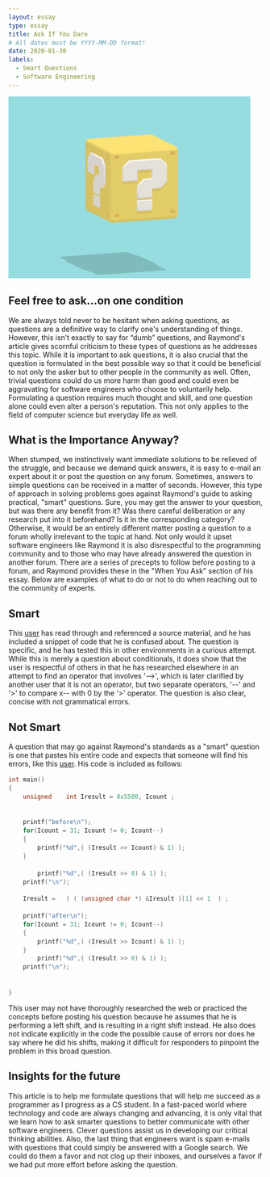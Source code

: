 ```yaml
---
layout: essay
type: essay
title: Ask If You Dare  
# All dates must be YYYY-MM-DD format!
date: 2020-01-30
labels:
  - Smart Questions
  - Software Engineering
---
```


<img class="ui medium floated image" src="../images/questionmark.gif">

## Feel free to ask...on one condition 
We are always told never to be hesitant when asking questions, as questions are a definitive way to clarify one's understanding of things. However, this isn’t exactly to say for “dumb” questions, and Raymond's article gives scornful criticism to these types of questions as he addresses this topic. While it is important to ask questions, it is also crucial that the question is formulated in the best possible way so that it could be beneficial to not only the asker but to other people in the community as well. Often, trivial questions could do us more harm than good and could even be aggravating for software engineers who choose to voluntarily help. Formulating a question requires much thought and skill, and one question alone could even alter a person's reputation. This not only applies to the field of computer science but everyday life as well. 

## What is the Importance Anyway?
When stumped, we instinctively want immediate solutions to be relieved of the struggle, and because we demand quick answers, it is easy to e-mail an expert about it or post the question on any forum. Sometimes, answers to simple questions can be received in a matter of seconds. However, this type of approach in solving problems goes against Raymond's guide to asking practical, "smart" questions. Sure, you may get the answer to your question, but was there any benefit from it? Was there careful deliberation or any research put into it beforehand? Is it in the corresponding category? Otherwise, it would be an entirely different matter posting a question to a forum wholly irrelevant to the topic at hand. Not only would it upset software engineers like Raymond it is also disrespectful to the programming community and to those who may have already answered the question in another forum. There are a series of precepts to follow before posting to a forum, and Raymond provides these in the "When You Ask" section of his essay. Below are examples of what to do or not to do when reaching out to the community of experts. 

## Smart
This [user](https://stackoverflow.com/questions/1642028/what-is-the-operator-in-c) has read through and referenced a source material, and he has included a snippet of code that he is confused about. The question is specific, and he has tested this in other environments in a curious attempt.  While this is merely a question about conditionals, it does show that the user is respectful of others in that he has researched elsewhere in an attempt to find an operator that involves '-->', which is later clarified by another user that it is not an operator, but two separate operators, '--' and '>' to compare x-- with 0 by the '>' operator. The question is also clear, concise with not grammatical errors.

## Not Smart
A question that may go against Raymond's standards as a "smart" question is one that pastes his entire code and expects that someone will find his errors, like this [user](https://stackoverflow.com/questions/59999155/why-am-i-getting-iresult-value-right-shifted). His code is included as follows: 
```C
int main()
{
    unsigned    int Iresult = 0x5500, Icount ;


    printf("before\n");
    for(Icount = 31; Icount != 0; Icount--)
    {
        printf("%d",( (Iresult >> Icount) & 1) );
    }

        printf("%d",( (Iresult >> 0) & 1) );
    printf("\n");

    Iresult =   ( ( (unsigned char *) &Iresult )[1] << 1  ) ;

    printf("after\n");
    for(Icount = 31; Icount != 0; Icount--)
    {
        printf("%d",( (Iresult >> Icount) & 1) );
    }
        printf("%d",( (Iresult >> 0) & 1) );
    printf("\n");


}
```

This user may not have thoroughly researched the web or practiced the concepts before posting his question because he assumes that he is performing a left shift, and is resulting in a right shift instead. He also does not indicate explicitly in the code the possible cause of errors nor does he say where he did his shifts, making it difficult for responders to pinpoint the problem in this broad question. 

## Insights for the future
This article is to help me formulate questions that will help me succeed as a programmer as I progress as a CS student. In a fast-paced world where technology and code are always changing and advancing, it is only vital that we learn how to ask smarter questions to better communicate with other software engineers. Clever questions assist us in developing our critical thinking abilities. Also, the last thing that engineers want is spam e-mails with questions that could simply be answered with a Google search. We could do them a favor and not clog up their inboxes, and ourselves a favor if we had put more effort before asking the question.
